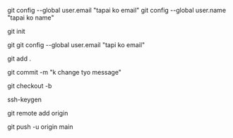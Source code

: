 git config --global user.email "tapai ko email"
git config --global user.name "tapai ko name"

<!-- to setup git in the prject -->

git init

<!-- to check status -->

git git config --global user.email "tapi ko email"

<!-- to add file in git  -->

git add .

<!-- to commit -->

git commit -m "k change tyo message"

<!-- to create new branch -->

git checkout -b <BRANCH KO NAME>

ssh-keygen

git remote add origin <repo ko link>

git push -u origin main



